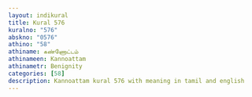 ```yaml
---
layout: indikural
title: Kural 576
kuralno: "576"
abskno: "0576"
athino: "58"
athiname: கண்ணோட்டம்
athinameen: Kannoattam
athinametr: Benignity
categories: [58]
description: Kannoattam kural 576 with meaning in tamil and english 
---
```


